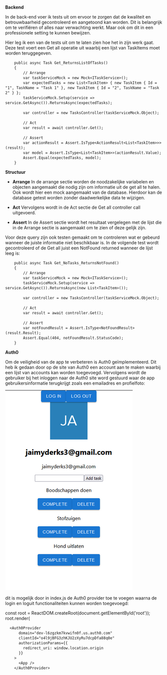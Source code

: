 **Backend**

In de back-end voer ik tests uit om ervoor te zorgen dat de kwaliteit en betrouwbaarheid gecontroleerd en aangetoond kan worden. Dit is belangrijk 
om te verifiëren of alles naar verwachting werkt. Maar ook om dit in een professionele setting te kunnen bewijzen.

Hier leg ik een van de tests uit om te laten zien hoe het in zijn werk gaat. Deze test voert een Get all operatie uit waarbij een lijst van TaskItems
moet worden teruggegeven.

        public async Task Get_ReturnsListOfTasks()
        {
            // Arrange
            var taskServiceMock = new Mock<ITaskService>();
            var expectedTasks = new List<TaskItem> { new TaskItem { Id = "1", TaskName = "Task 1" }, new TaskItem { Id = "2", TaskName = "Task 2" } };
            taskServiceMock.Setup(service => service.GetAsync()).ReturnsAsync(expectedTasks);

            var controller = new TasksController(taskServiceMock.Object);

            // Act
            var result = await controller.Get();

            // Assert
            var actionResult = Assert.IsType<ActionResult<List<TaskItem>>>(result);
            var model = Assert.IsType<List<TaskItem>>(actionResult.Value);
            Assert.Equal(expectedTasks, model);
        }

**Structuur**

- **Arrange**
In de arrange sectie worden de noodzakelijke variabelen en objecten aangemaakt
die nodig zijn om informatie uit de get all te halen. Ook wordt hier een mock aangemaakt van de database. Hierdoor kan de database getest worden
zonder daadwerkelijke data te wijzigen.

- **Act** Vervolgens wordt in de Act sectie de Get all controller call uitgevoerd. 
- **Assert** In de Assert sectie wordt het resultaat vergelegen met de lijst
die in de Arrange sectie is aangemaakt om te zien of deze gelijk zijn.

Voor deze query zijn ook testen gemaakt om te controleren wat er gebeurd wanneer de juiste informatie niet beschikbaar is. In de volgende test wordt gecontroleerd of de Get all juist een NotFound returned wanneer de lijst leeg is:

        public async Task Get_NoTasks_ReturnsNotFound()
        {
            // Arrange
            var taskServiceMock = new Mock<ITaskService>();
            taskServiceMock.Setup(service => service.GetAsync()).ReturnsAsync(new List<TaskItem>());

            var controller = new TasksController(taskServiceMock.Object);

            // Act
            var result = await controller.Get();

            // Assert
            var notFoundResult = Assert.IsType<NotFoundResult>(result.Result);
            Assert.Equal(404, notFoundResult.StatusCode);
        }

**Auth0**

Om de veiligheid van de app te verbeteren is Auth0 geïmplementeerd.
Dit heb ik gedaan door op de site van Auth0 een account aan te maken waarbij een lijst van accounts kan worden toegevoegd. Vervolgens wordt de gebruiker bij het inloggen naar de Auth0 site word gestuurd waar de app gebruikersinformatie terugkrijgt zoals een emailadres en profielfoto:

 ![Alt text](../Images/Auth0Front_end.png)

 dit is mogelijk door in index.js de Auth0 provider toe te voegen waarna de login en loguit functionaliteiten kunnen worden toegevoegd:

 const root = ReactDOM.createRoot(document.getElementById('root'));
root.render(
```
  <Auth0Provider
      domain="dev-l6zgzkm7kvwifn0f.us.auth0.com"
      clientId="o4l9jBFG3zhKJU2zXyRu7dcpDfa88q0e"
      authorizationParams={{
        redirect_uri: window.location.origin
      }}
    >
      <App />
    </Auth0Provider>
```
